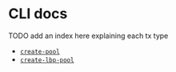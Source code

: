 # CLI docs

TODO add an index here explaining each tx type

- [`create-pool`](create-pool.md)
- [`create-lbp-pool`](create-lbp-pool.md)
